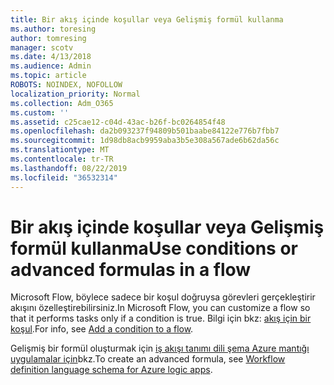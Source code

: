 ```yaml
---
title: Bir akış içinde koşullar veya Gelişmiş formül kullanma
ms.author: toresing
author: tomresing
manager: scotv
ms.date: 4/13/2018
ms.audience: Admin
ms.topic: article
ROBOTS: NOINDEX, NOFOLLOW
localization_priority: Normal
ms.collection: Adm_O365
ms.custom: ''
ms.assetid: c25cae12-c04d-43ac-b26f-bc0264854f48
ms.openlocfilehash: da2b093237f94809b501baabe84122e776b7fbb7
ms.sourcegitcommit: 1d98db8acb9959aba3b5e308a567ade6b62da56c
ms.translationtype: MT
ms.contentlocale: tr-TR
ms.lasthandoff: 08/22/2019
ms.locfileid: "36532314"
---
```

# <a name="use-conditions-or-advanced-formulas-in-a-flow"></a><span data-ttu-id="b5a16-102">Bir akış içinde koşullar veya Gelişmiş formül kullanma</span><span class="sxs-lookup"><span data-stu-id="b5a16-102">Use conditions or advanced formulas in a flow</span></span>

<span data-ttu-id="b5a16-103">Microsoft Flow, böylece sadece bir koşul doğruysa görevleri gerçekleştirir akışını özelleştirebilirsiniz.</span><span class="sxs-lookup"><span data-stu-id="b5a16-103">In Microsoft Flow, you can customize a flow so that it performs tasks only if a condition is true.</span></span> <span data-ttu-id="b5a16-104">Bilgi için bkz: [akış için bir koşul](https://go.microsoft.com/fwlink/?linkid=872112).</span><span class="sxs-lookup"><span data-stu-id="b5a16-104">For info, see [Add a condition to a flow](https://go.microsoft.com/fwlink/?linkid=872112).</span></span>
  
<span data-ttu-id="b5a16-105">Gelişmiş bir formül oluşturmak için [iş akışı tanımı dili şema Azure mantığı uygulamalar için](https://aka.ms/logicexpressions)bkz.</span><span class="sxs-lookup"><span data-stu-id="b5a16-105">To create an advanced formula, see [Workflow definition language schema for Azure logic apps](https://aka.ms/logicexpressions).</span></span>
  


